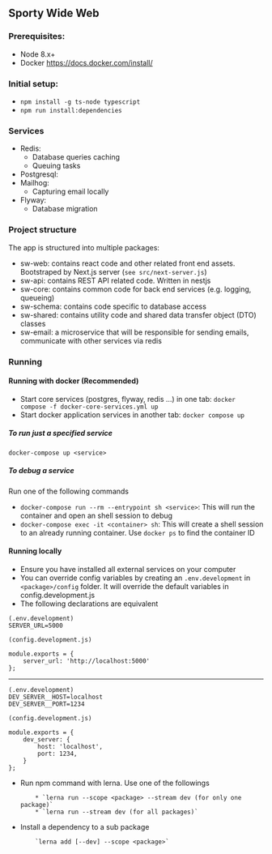 ## Sporty Wide Web

### Prerequisites:

-   Node 8.x+
-   Docker https://docs.docker.com/install/

### Initial setup:

-   `npm install -g ts-node typescript`
-   `npm run install:dependencies`

### Services

* Redis: 
    * Database queries caching
    * Queuing tasks
* Postgresql:
* Mailhog:
    * Capturing email locally
* Flyway:
    * Database migration
    
### Project structure

The app is structured into multiple packages:

-   sw-web: contains react code and other related front end assets. Bootstraped by Next.js server (`see src/next-server.js`)
-   sw-api: contains REST API related code. Written in nestjs
-   sw-core: contains common code for back end services (e.g. logging, queueing)
-   sw-schema: contains code specific to database access
-   sw-shared: contains utility code and shared data transfer object (DTO) classes
-   sw-email: a microservice that will be responsible for sending emails, communicate with other services via redis

### Running

#### Running with docker (Recommended)

-   Start core services (postgres, flyway, redis ...) in one tab: `docker compose -f docker-core-services.yml up`
-   Start docker application services in another tab: `docker compose up`

##### To run just a specified service

`docker-compose up <service>`

##### To debug a service

Run one of the following commands

-   `docker-compose run --rm --entrypoint sh <service>`: This will run the container and open an shell session to debug
-   `docker-compose exec -it <container> sh`: This will create a shell session to an already running container. Use `docker ps` to find the container ID

#### Running locally

-   Ensure you have installed all external services on your computer
-   You can override config variables by creating an `.env.development` in `<package>/config` folder. It will override the default variables in config.development.js
-   The following declarations are equivalent

```
(.env.development)
SERVER_URL=5000
```

```
(config.development.js)

module.exports = {
	server_url: 'http://localhost:5000'
};
```

---

```
(.env.development)
DEV_SERVER__HOST=localhost
DEV_SERVER__PORT=1234
```

```
(config.development.js)

module.exports = {
	dev_server: {
		host: 'localhost',
		port: 1234,
	}
};
```

-   Run npm command with lerna. Use one of the followings

        	* `lerna run --scope <package> --stream dev (for only one package)`
        	* `lerna run --stream dev (for all packages)`

-   Install a dependency to a sub package

        	`lerna add [--dev] --scope <package>`
